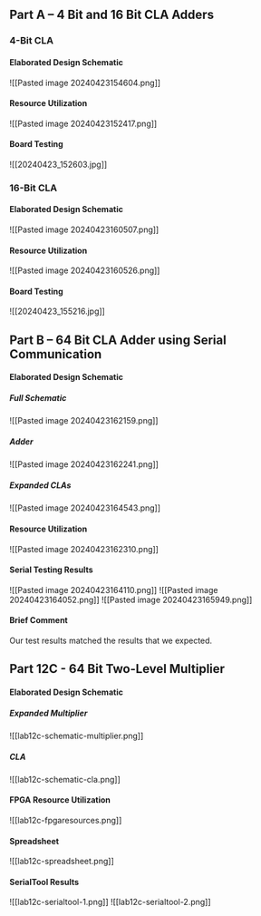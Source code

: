 ## Part A – 4 Bit and 16 Bit CLA Adders
### 4-Bit CLA
#### Elaborated Design Schematic
![[Pasted image 20240423154604.png]]
#### Resource Utilization
![[Pasted image 20240423152417.png]]
#### Board Testing 
![[20240423_152603.jpg]]
### 16-Bit CLA
#### Elaborated Design Schematic
![[Pasted image 20240423160507.png]]
#### Resource Utilization
![[Pasted image 20240423160526.png]]
#### Board Testing
![[20240423_155216.jpg]]

## Part B – 64 Bit CLA Adder using Serial Communication
#### Elaborated Design Schematic
##### Full Schematic
![[Pasted image 20240423162159.png]]
##### Adder
![[Pasted image 20240423162241.png]]
##### Expanded CLAs
![[Pasted image 20240423164543.png]]
#### Resource Utilization
![[Pasted image 20240423162310.png]]
#### Serial Testing Results
![[Pasted image 20240423164110.png]]
![[Pasted image 20240423164052.png]]
![[Pasted image 20240423165949.png]]
#### Brief Comment
Our test results matched the results that we expected.
## Part 12C - 64 Bit Two-Level Multiplier
#### Elaborated Design Schematic
##### Expanded Multiplier
![[lab12c-schematic-multiplier.png]]
##### CLA
![[lab12c-schematic-cla.png]]
#### FPGA Resource Utilization
![[lab12c-fpgaresources.png]]
#### Spreadsheet
![[lab12c-spreadsheet.png]]
#### SerialTool Results
![[lab12c-serialtool-1.png]]
![[lab12c-serialtool-2.png]]